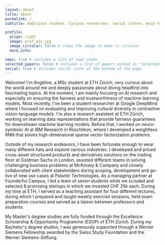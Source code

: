 ```yaml
---
layout: about
title: about
permalink: /
subtitle: Ambitious student. Curious researcher. Serial intern. Avid reader. Sports enthusiast.

profile:
  align: right
  image: prof_pic.jpg
  image_circular: false # crops the image to make it circular
  more_info: 

news: true # includes a list of news items
selected_papers: false # includes a list of papers marked as "selected={true}"
social: true # includes social icons at the bottom of the page
---
```


Welcome! I'm Angéline, a MSc student at ETH Zürich, very curious about the world around me and deeply passionate about diving headfirst into fascinating topics. At the moment, I am mainly focusing on AI research and especially on ensuring the fairness and trustworthiness of machine learning models. Most recently, I've been a student researcher at Google DeepMind where I focused on evaluating and improving cultural diversity in contrastive vision-language models. I'm also a research assistant at ETH Zürich, working on learning data representations that provide fairness guarantees for downstream machine learning models. Before that, I worked on neuro-symbolic AI at IBM Research in Rüschlikon, where I developed a weightless RNN that solves high-dimensional sparse vector factorization problems. 

Outside of my research endeavors, I have been fortunate enough to wear many different hats and explore various industries. I developed and priced cross-asset structured products and derivatives solutions on the trading floor at Goldman Sachs in London, assisted different teams in solving challenging business problems at McKinsey & Company and closely collaborated with client stakeholders during scoping, development and go-live of new use cases at Palantir Technologies. As a managing partner at Founderful Campus, I led a team of seven students while we scouted and selected 8 promising startups in which we invested CHF 25k each. During my time at ETH, I served as a teaching assistant for four different lectures, during which I prepared and taught weekly exercise sessions, held exam preparation courses and served as a liaison between professors and students.

My Master's degree studies are fully funded through the Excellence Scholarship & Opportunity Programme (ESOP) of ETH Zürich. During my Bachelor's degree studies, I was generously supported through a Werner Siemens Fellowship awarded by the Swiss Study Foundation and the Werner Siemens-Stiftung. 
